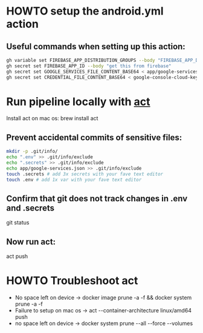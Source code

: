 # HOWTO setup the android.yml action

## Useful commands when setting up this action:
```bash
gh variable set FIREBASE_APP_DISTRIBUTION_GROUPS --body "FIREBASE_APP_DISTRIBUTION_GROUPS"
gh secret set FIREBASE_APP_ID --body "get this from firebase"
gh secret set GOOGLE_SERVICES_FILE_CONTENT_BASE64 < app/google-services.json.base64
gh secret set CREDENTIAL_FILE_CONTENT_BASE64 < google-console-cloud-key.json.base64
```

# Run pipeline locally with [act](https://nektosact.com/usage/index.html)
Install act on mac os:
  brew install act

## Prevent accidental commits of sensitive files:
```bash
mkdir -p .git/info/
echo ".env" >> .git/info/exclude
echo ".secrets" >> .git/info/exclude
echo app/google-services.json >> .git/info/exclude
touch .secrets # add 3x secrets with your fave text editor
touch .env # add 1x var with your fave text editor
```

## Confirm that git does not track changes in .env and .secrets
  git status

## Now run act:
  act push

# HOWTO Troubleshoot act
* No space left on device -> docker image prune -a -f && docker system prune -a -f
* Failure to setup on mac os -> act --container-architecture linux/amd64 push
* no space left on device -> docker system prune --all --force --volumes
